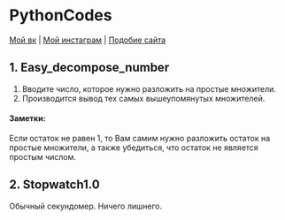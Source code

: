 # PythonCodes
[Мой вк](http://vk.com/anton_tro) | [Мой инстаграм](https://www.instagram.com/anton.troshin_/) | [Подобие сайта]()
## 1. Easy_decompose_number
1. Вводите число, которое нужно разложить на простые множители.
2. Производится вывод тех самых вышеупомянутых множителей.
#### Заметки:
Если остаток не равен 1, то Вам самим нужно разложить остаток на простые множители,
а также убедиться, что остаток не является простым числом.
## 2. Stopwatch1.0
Обычный секундомер. Ничего лишнего.
